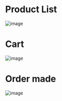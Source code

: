 # Product List
![image](https://user-images.githubusercontent.com/62380541/206905070-0766aa4c-73ea-41ff-bbca-a24054a3130f.png)

# Cart
![image](https://user-images.githubusercontent.com/62380541/206905088-848b17ce-29fb-43e6-b6d3-a9ae7b051dc7.png)

# Order made
![image](https://user-images.githubusercontent.com/62380541/206905121-9af60e23-31e3-4e24-ae68-a88a9ece98f8.png)

